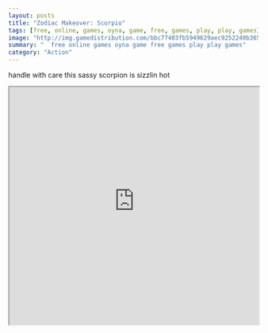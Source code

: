 ```yaml
---
layout: posts
title: "Zodiac Makeover: Scorpio"
tags: [free, online, games, oyna, game, free, games, play, play, games]
image: "http://img.gamedistribution.com/bbc77403fb5949629aec9252240b3657.jpg"
summary: "  free online games oyna game free games play play games"
category: "Action"
---
```


handle with care this sassy scorpion is sizzlin hot

<iframe width="100%" height="480px;" src="http://flash.gamedistribution.com?game=bbc77403fb5949629aec9252240b3657"></iframe>